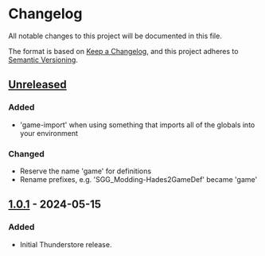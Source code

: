 # Changelog

All notable changes to this project will be documented in this file.

The format is based on [Keep a Changelog](https://keepachangelog.com/en/1.1.0/),
and this project adheres to [Semantic Versioning](https://semver.org/spec/v2.0.0.html).

## [Unreleased]

### Added

- 'game-import' when using something that imports all of the globals into your environment

### Changed

- Reserve the name 'game' for definitions
- Rename prefixes, e.g. 'SGG_Modding-Hades2GameDef' became 'game'

## [1.0.1] - 2024-05-15

### Added

- Initial Thunderstore release.

[unreleased]: https://github.com/SGG-Modding/Hades2GameDef/compare/1.0.1...HEAD
[1.0.1]: https://github.com/SGG-Modding/Hades2GameDef/compare/935c9dda55f4197388f846e15479b69872b6b06f...1.0.1
